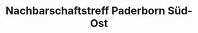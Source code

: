 ---
title: "Nachbarschaftstreff Paderborn Süd-Ost"
url: /paderborn/nachbarschaftstreff-paderborn-sued-ost/
shop: Leerstehend
---